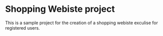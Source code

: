 # Shopping Webiste project
 This is a sample project for the creation of a shopping webiste exculise for registered users.

